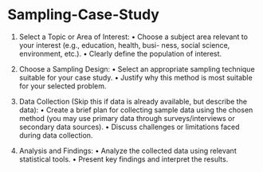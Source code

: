 # Sampling-Case-Study

1. Select a Topic or Area of Interest:
• Choose a subject area relevant to your interest (e.g., education, health, busi-
ness, social science, environment, etc.).
• Clearly define the population of interest.


2. Choose a Sampling Design:
• Select an appropriate sampling technique suitable for your case study.
• Justify why this method is most suitable for your selected problem.


3. Data Collection (Skip this if data is already available, but describe the
data):
• Create a brief plan for collecting sample data using the chosen method (you
may use primary data through surveys/interviews or secondary data sources).
• Discuss challenges or limitations faced during data collection.


4. Analysis and Findings:
• Analyze the collected data using relevant statistical tools.
• Present key findings and interpret the results.
